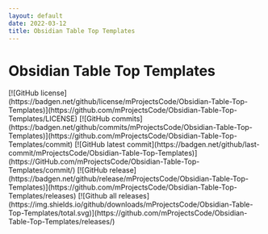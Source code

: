 ```yaml
---
layout: default
date: 2022-03-12
title: Obsidian Table Top Templates
---
```

<h1>Obsidian Table Top Templates</h1>
[![GitHub license](https://badgen.net/github/license/mProjectsCode/Obsidian-Table-Top-Templates)](https://github.com/mProjectsCode/Obsidian-Table-Top-Templates/LICENSE)
[![GitHub commits](https://badgen.net/github/commits/mProjectsCode/Obsidian-Table-Top-Templates)](https://github.com/mProjectsCode/Obsidian-Table-Top-Templates/commit)
[![GitHub latest commit](https://badgen.net/github/last-commit/mProjectsCode/Obsidian-Table-Top-Templates)](https://GitHub.com/mProjectsCode/Obsidian-Table-Top-Templates/commit/)
[![GitHub release](https://badgen.net/github/release/mProjectsCode/Obsidian-Table-Top-Templates)](https://github.com/mProjectsCode/Obsidian-Table-Top-Templates/releases)
[![Github all releases](https://img.shields.io/github/downloads/mProjectsCode/Obsidian-Table-Top-Templates/total.svg)](https://github.com/mProjectsCode/Obsidian-Table-Top-Templates/releases/)